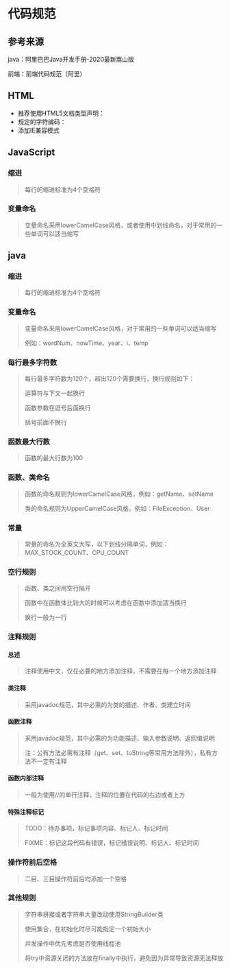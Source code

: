 # 代码规范

## 参考来源

java：阿里巴巴Java开发手册-2020最新嵩山版

前端：前端代码规范（阿里）

## HTML

* 推荐使用HTML5文档类型声明：<!DOCTYPE html>
* 规定的字符编码：<meta charset="UTF-8">
* 添加IE兼容模式

## JavaScript

### 缩进

> 每行的缩进标准为4个空格符

### 变量命名

> 变量命名采用lowerCamelCase风格，或者使用中划线命名，对于常用的一些单词可以适当缩写

## java

### 缩进

> 每行的缩进标准为4个空格符

### 变量命名

> 变量命名采用lowerCamelCase风格，对于常用的一些单词可以适当缩写
>
> 例如：wordNum、nowTime、year、i、temp

### 每行最多字符数

> 每行最多字符数为120个，超出120个需要换行，换行规则如下：
>
> 运算符与下文一起换行
>
> 函数参数在逗号后面换行
>
> 括号前面不换行

### 函数最大行数

> 函数的最大行数为100

### 函数、类命名

> 函数的命名规则为lowerCamelCase风格，例如：getName、setName
>
> 类的命名规则为UpperCamelCase风格，例如：FileException、User

### 常量

> 常量的命名为全英文大写，以下划线分隔单词，例如：MAX_STOCK_COUNT、CPU_COUNT

### 空行规则

> 函数、类之间用空行隔开
>
> 函数中在函数体比较大的时候可以考虑在函数中添加适当换行
>
> 换行一般为一行

### 注释规则

#### 总述

> 注释使用中文，仅在必要的地方添加注释，不需要在每一个地方添加注释

#### 类注释

> 采用javadoc规范，其中必需的为类的描述、作者、类建立时间

#### 函数注释

> 采用javadoc规范，其中必需的为功能描述、输入参数说明、返回值说明
>
> 注：公有方法必需有注释（get、set、toString等常用方法除外），私有方法不一定有注释

#### 函数内部注释

> 一般为使用//的单行注释，注释的位置在代码的右边或者上方

#### 特殊注释标记

> TODO：待办事项，标记事项内容、标记人、标记时间
>
> FIXME：标记这段代码有错误，标记错误说明、标记人、标记时间

### 操作符前后空格

> 二目、三目操作符前后均添加一个空格

### 其他规则

> 字符串拼接或者字符串大量改动使用StringBuilder类
>
> 使用集合，在初始化时尽可能指定一个初始大小
>
> 并发操作中优先考虑是否使用线程池
>
> 将try中资源关闭的方法放在finally中执行，避免因为异常导致资源无法释放
